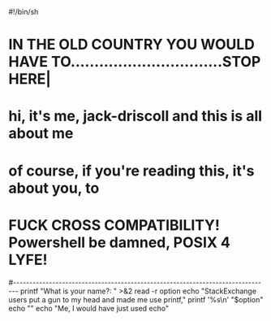 #!/bin/sh
# IN THE OLD COUNTRY YOU WOULD HAVE TO................................STOP HERE|
# hi, it's me, jack-driscoll and this is all about me
# of course, if you're reading this, it's about you, to
# FUCK CROSS COMPATIBILITY! Powershell be damned, POSIX 4 LYFE!
#-------------------------------------------------------------------------------
printf "What is your name?: " >&2
read -r option
echo "StackExchange users put a gun to my head and made me use printf,"
printf '%s\n' "$option"
echo ""
echo "Me, I would have just used echo"
